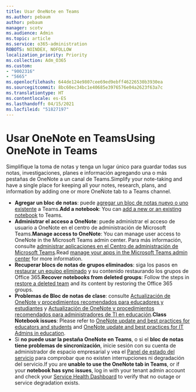 ```yaml
---
title: Usar OneNote en Teams
ms.author: pebaum
author: pebaum
manager: scotv
ms.audience: Admin
ms.topic: article
ms.service: o365-administration
ROBOTS: NOINDEX, NOFOLLOW
localization_priority: Priority
ms.collection: Adm_O365
ms.custom:
- "9002316"
- "5665"
ms.openlocfilehash: 644de124e9807cee69ed9ebff46226530b3930ea
ms.sourcegitcommit: 8bc60ec34bc1e40685e3976576e04a2623f63a7c
ms.translationtype: HT
ms.contentlocale: es-ES
ms.lasthandoff: 04/15/2021
ms.locfileid: "51827197"
---
```

# <a name="using-onenote-in-teams"></a><span data-ttu-id="76030-102">Usar OneNote en Teams</span><span class="sxs-lookup"><span data-stu-id="76030-102">Using OneNote in Teams</span></span>

<span data-ttu-id="76030-103">Simplifique la toma de notas y tenga un lugar único para guardar todas sus notas, investigaciones, planes e información agregando una o más pestañas de OneNote a un canal de Teams.</span><span class="sxs-lookup"><span data-stu-id="76030-103">Simplify your note-taking and have a single place for keeping all your notes, research, plans, and information by adding one or more OneNote tab to a Teams channel.</span></span>

- <span data-ttu-id="76030-104">**Agregar un bloc de notas**: puede [agregar un bloc de notas nuevo o uno existente](https://support.microsoft.com/office/add-a-onenote-notebook-to-teams-0ec78cc3-ba3b-4279-a88e-aa40af9865c2) a Teams.</span><span class="sxs-lookup"><span data-stu-id="76030-104">**Add a notebook**: You can [add a new or an existing notebook](https://support.microsoft.com/office/add-a-onenote-notebook-to-teams-0ec78cc3-ba3b-4279-a88e-aa40af9865c2) to Teams.</span></span>
- <span data-ttu-id="76030-105">**Administrar el acceso a OneNote**: puede administrar el acceso de usuario a OneNote en el centro de administración de Microsoft Teams.</span><span class="sxs-lookup"><span data-stu-id="76030-105">**Manage access to OneNote**: You can manage user access to OneNote in the Microsoft Teams admin center.</span></span> <span data-ttu-id="76030-106">Para más información, consulte [administrar aplicaciones en el Centro de administración de Microsoft Teams](https://docs.microsoft.com/MicrosoftTeams/manage-apps).</span><span class="sxs-lookup"><span data-stu-id="76030-106">Read [manage your apps in the Microsoft Teams admin center](https://docs.microsoft.com/MicrosoftTeams/manage-apps) for more information.</span></span>
- <span data-ttu-id="76030-107">**Recuperar blocs de notas de grupos eliminados**: siga los pasos en [restaurar un equipo eliminado](https://docs.microsoft.com/microsoftteams/archive-or-delete-a-team#restore-a-deleted-team) y su contenido restaurando los grupos de Office 365.</span><span class="sxs-lookup"><span data-stu-id="76030-107">**Recover notebooks from deleted groups**: Follow the steps in [restore a deleted team](https://docs.microsoft.com/microsoftteams/archive-or-delete-a-team#restore-a-deleted-team) and its content by restoring the Office 365 groups.</span></span>
- <span data-ttu-id="76030-108">**Problemas de Bloc de notas de clase**: consulte [Actualización de OneNote y procedimientos recomendados para educadores y estudiantes](https://support.office.com/article/onenote-update-and-best-practices-for-educators-and-students-dde775f0-8b06-4263-8b54-1e9ddc3dd146) y [Actualización de OneNote y procedimientos recomendados para administradores de TI en educación](https://support.office.com/article/onenote-update-and-best-practices-for-it-admins-in-education-9d78f2b2-5e25-4288-b597-b4ba463c7b46).</span><span class="sxs-lookup"><span data-stu-id="76030-108">**Class Notebook issues**: Please refer to [OneNote update and best practices for educators and students](https://support.office.com/article/onenote-update-and-best-practices-for-educators-and-students-dde775f0-8b06-4263-8b54-1e9ddc3dd146) and [OneNote update and best practices for IT Admins in education](https://support.office.com/article/onenote-update-and-best-practices-for-it-admins-in-education-9d78f2b2-5e25-4288-b597-b4ba463c7b46).</span></span>
- <span data-ttu-id="76030-109">Si **no puede usar la pestaña OneNote en Teams**, o si el **bloc de notas tiene problemas de sincronización**, inicie sesión con su cuenta de administrador de espacio empresarial y vea el [Panel de estado del servicio](https://docs.microsoft.com/office365/enterprise/view-service-health) para comprobar que no existen interrupciones ni degradación del servicio.</span><span class="sxs-lookup"><span data-stu-id="76030-109">If you are **unable to use the OneNote tab in Teams**, or if your **notebook has sync issues**, log in with your tenant admin account and check your [Service Health Dashboard](https://docs.microsoft.com/office365/enterprise/view-service-health) to verify that no outage or service degradation exists.</span></span>
